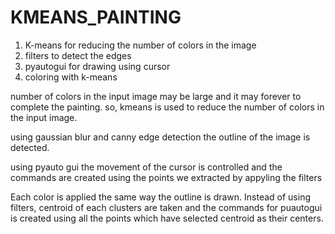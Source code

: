 # KMEANS_PAINTING

 1. K-means for reducing the number of colors in the image
 2. filters to detect the edges
 3. pyautogui for drawing using cursor
 4. coloring with k-means


  number of colors in the input image may be large and it may forever to complete the painting. so, kmeans is used to reduce the number of colors in the input image.
 
 
  using gaussian blur and canny edge detection the outline of the image is detected.
  
  using pyauto gui the movement of the cursor is controlled and the commands are created using the points we extracted by appyling the filters


  Each color is applied the same way the outline is drawn. Instead of using filters, centroid of each clusters are taken and the commands for puautogui is created using all the points which have selected centroid as their centers. 
